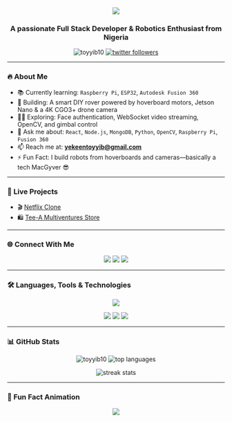 <!-- README.md with Animations and Polished Design -->
<h1 align="center">
  <img src="https://readme-typing-svg.herokuapp.com/?lines=Hi+%F0%9F%91%8B%2C+I'm+Yekeen+Toyyib!;Full+Stack+%28MERN%29+Developer;Robotics+%7C+AI+%7C+Computer+Vision;Always+Building+Cool+Stuff!&center=true&size=25"/>
</h1>

<h3 align="center">A passionate Full Stack Developer & Robotics Enthusiast from Nigeria</h3>

<p align="center">
  <img src="https://komarev.com/ghpvc/?username=toyyib10&label=Profile%20views&color=0e75b6&style=flat" alt="toyyib10" />
  <a href="https://twitter.com/ToyyibYekeen" target="blank">
    <img src="https://img.shields.io/twitter/follow/toyyibyekeen?logo=twitter&style=for-the-badge" alt="twitter followers" />
  </a>
</p>

---

### 🔥 About Me
- 📚 Currently learning: `Raspberry Pi`, `ESP32`, `Autodesk Fusion 360`
- 🤖 Building: A smart DIY rover powered by hoverboard motors, Jetson Nano & a 4K CGO3+ drone camera
- 👨‍💻 Exploring: Face authentication, WebSocket video streaming, OpenCV, and gimbal control
- 💬 Ask me about: `React`, `Node.js`, `MongoDB`, `Python`, `OpenCV`, `Raspberry Pi`, `Fusion 360`
- 📫 Reach me at: **yekeentoyyib@gmail.com**
- ⚡ Fun Fact: I build robots from hoverboards and cameras—basically a tech MacGyver 😎

---

### 🚀 Live Projects
- 🎬 [Netflix Clone](https://netflix-clone-wlr2.onrender.com/)
- 🛍️ [Tee-A Multiventures Store](https://tee-a-multiventures.onrender.com)

---

### 🌐 Connect With Me
<p align="center">
  <a href="https://twitter.com/ToyyibYekeen"><img src="https://img.shields.io/badge/Twitter-%231DA1F2.svg?&style=for-the-badge&logo=twitter&logoColor=white"/></a>
  <a href="https://linkedin.com/in/yekeen toyyib"><img src="https://img.shields.io/badge/LinkedIn-%230077B5.svg?&style=for-the-badge&logo=linkedin&logoColor=white"/></a>
  <a href="https://fb.com/toyyib.yekeen.1"><img src="https://img.shields.io/badge/Facebook-%231877F2.svg?&style=for-the-badge&logo=facebook&logoColor=white"/></a>
</p>

---

### 🛠️ Languages, Tools & Technologies
<p align="center">
  <img src="https://skillicons.dev/icons?i=js,react,nodejs,express,mongodb,html,css,python,git,postman,bootstrap,opencv,github,vscode" />
</p>
<p align="center">
  <img src="https://img.shields.io/badge/Fusion%20360-Autodesk-FFB000?style=for-the-badge&logo=autodesk&logoColor=white"/>
  <img src="https://img.shields.io/badge/Raspberry%20Pi-CC0000?style=for-the-badge&logo=raspberrypi&logoColor=white"/>
  <img src="https://img.shields.io/badge/DroneKit-Python-3776AB?style=for-the-badge&logo=python&logoColor=white"/>
</p>

---

### 📊 GitHub Stats
<p align="center">
  <img src="https://github-readme-stats.vercel.app/api?username=toyyib10&show_icons=true&theme=radical" alt="toyyib10" />
  <img src="https://github-readme-stats.vercel.app/api/top-langs/?username=toyyib10&layout=compact&theme=radical" alt="top languages" />
</p>
<p align="center">
  <img src="https://github-readme-streak-stats.herokuapp.com/?user=toyyib10&theme=radical" alt="streak stats" />
</p>

---

### 🧠 Fun Fact Animation
<p align="center">
  <img src="https://readme-typing-svg.herokuapp.com?font=Fira+Code&duration=3000&pause=1000&color=00F58E&center=true&width=600&lines=I+turn+hoverboards+into+robots.;I+control+cameras+with+React.;I+make+AI+look+easy.;I+drink+coffee+with+JavaScript.;Let%E2%80%99s+build+something+awesome+together!"/>
</p>
